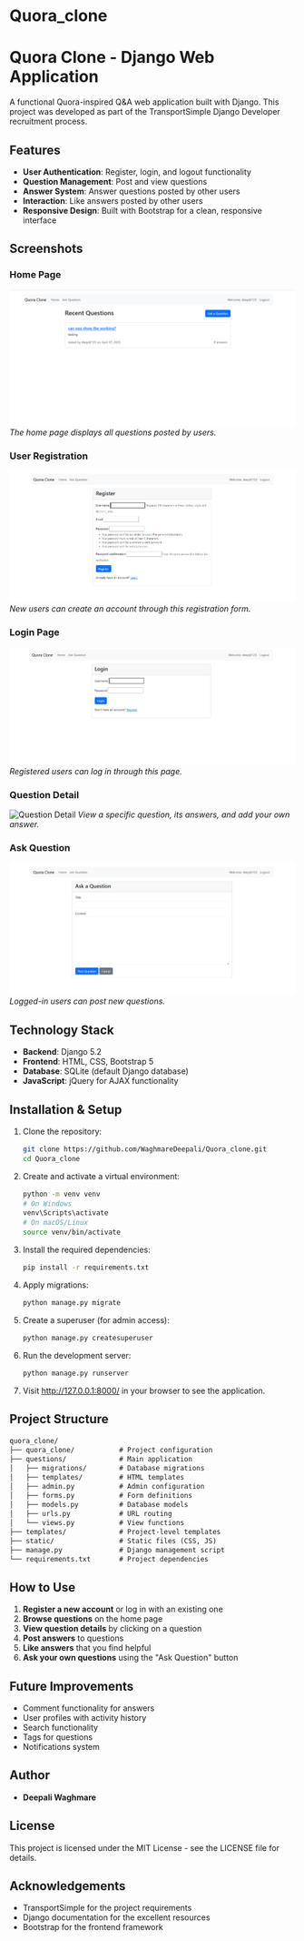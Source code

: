 # Quora_clone
# Quora Clone - Django Web Application

A functional Quora-inspired Q&A web application built with Django. This project was developed as part of the TransportSimple Django Developer recruitment process.

## Features

- **User Authentication**: Register, login, and logout functionality
- **Question Management**: Post and view questions
- **Answer System**: Answer questions posted by other users
- **Interaction**: Like answers posted by other users
- **Responsive Design**: Built with Bootstrap for a clean, responsive interface

## Screenshots

### Home Page
![Home Page](./screenshots/home.png)
*The home page displays all questions posted by users.*

### User Registration
![Registration Page](./screenshots/register.PNG)
*New users can create an account through this registration form.*

### Login Page
![Login Page](./screenshots/login.png)
*Registered users can log in through this page.*

### Question Detail
![Question Detail](./screenshots/question_detail.png)
*View a specific question, its answers, and add your own answer.*

### Ask Question
![Ask Question](./screenshots/ask_question.png)
*Logged-in users can post new questions.*

## Technology Stack

- **Backend**: Django 5.2
- **Frontend**: HTML, CSS, Bootstrap 5
- **Database**: SQLite (default Django database)
- **JavaScript**: jQuery for AJAX functionality

## Installation & Setup

1. Clone the repository:
   ```bash
   git clone https://github.com/WaghmareDeepali/Quora_clone.git
   cd Quora_clone
   ```

2. Create and activate a virtual environment:
   ```bash
   python -m venv venv
   # On Windows
   venv\Scripts\activate
   # On macOS/Linux
   source venv/bin/activate
   ```

3. Install the required dependencies:
   ```bash
   pip install -r requirements.txt
   ```

4. Apply migrations:
   ```bash
   python manage.py migrate
   ```

5. Create a superuser (for admin access):
   ```bash
   python manage.py createsuperuser
   ```

6. Run the development server:
   ```bash
   python manage.py runserver
   ```

7. Visit http://127.0.0.1:8000/ in your browser to see the application.

## Project Structure

```
quora_clone/
├── quora_clone/           # Project configuration
├── questions/             # Main application
│   ├── migrations/        # Database migrations
│   ├── templates/         # HTML templates
│   ├── admin.py           # Admin configuration
│   ├── forms.py           # Form definitions
│   ├── models.py          # Database models
│   ├── urls.py            # URL routing
│   └── views.py           # View functions
├── templates/             # Project-level templates
├── static/                # Static files (CSS, JS)
├── manage.py              # Django management script
└── requirements.txt       # Project dependencies
```

## How to Use

1. **Register a new account** or log in with an existing one
2. **Browse questions** on the home page
3. **View question details** by clicking on a question
4. **Post answers** to questions
5. **Like answers** that you find helpful
6. **Ask your own questions** using the "Ask Question" button

## Future Improvements

- Comment functionality for answers
- User profiles with activity history
- Search functionality
- Tags for questions
- Notifications system

## Author

- **Deepali Waghmare**

## License

This project is licensed under the MIT License - see the LICENSE file for details.

## Acknowledgements

- TransportSimple for the project requirements
- Django documentation for the excellent resources
- Bootstrap for the frontend framework
